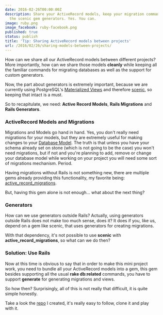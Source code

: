 ```yaml
---
date: 2016-02-26T00:00:00Z
description: Share your ActiveRecord models, keep your migration commands and use
  the scenic gem generators. Yes. You can.
image: ruby.png
image_facebook: ruby-facebook.png
published: true
status: publish
title: 'Tip: Sharing ActiveRecord models between projects'
url: /2016/02/26/sharing-models-between-projects/
---
```


How can we share all our ActiveRecord models between different projects? More importantly, how can we share those models **cleanly** while keeping all the familiar commands for migrating databases as well as the support for custom generators.

Now, the part about generators is extremely important, because we are currently using PostgreSQL's [Materialized Views](http://www.postgresql.org/docs/9.3/static/sql-creatematerializedview.html) and therefore [scenic](https://github.com/thoughtbot/scenic), so keeping that intact is a must.

So to recapitulate, we need: **Active Record Models**, **Rails Migrations** and **Rails Generators**.

### ActiveRecord Models and Migrations

Migrations and Models go hand in hand. Yes, you don't really need migrations for your models, but they are extremely useful for making changes to your [Database Model](https://en.wikipedia.org/wiki/Database_model). The truth is that unless you have your schema already set on stone (which is not going to be the case) you won't need migrations, but if not and you're planning to add, remove or change your database model while working on your project you will need some sort of migrations mechanism. Period.

Having migrations without Rails is not something new, there are multiple gems already providing this functionality, my favorite being: [active\_record\_migrations](https://github.com/rosenfeld/active_record_migrations).

But, having this gem alone is not enough... what about the next thing?

### Generators

How can we use generators outside Rails? Actually, using generators outside Rails does not make too much sense, does it? It does if you, like us, depend on a gem like scenic, that uses generators for creating migrations.

With that dependency, it's not possible to use **scenic** with **active\_record\_migrations**, so what can we do then?

### Solution: Use Rails

Now at this time is obvious to say that in order to make this mini project work, you need to bundle all your ActiveRecord models into a gem, this gem besides supporting all the usual **rake db:related** commands, you have to support **generate** for generating migrations and  views.

So how then? Surprisingly, all of this is not really that difficult, it is quite simple honestly.

Take a look the [repo](https://github.com/mariocarrion/share-activerecord-models) I created, it's really easy to follow, clone it and play with it.

